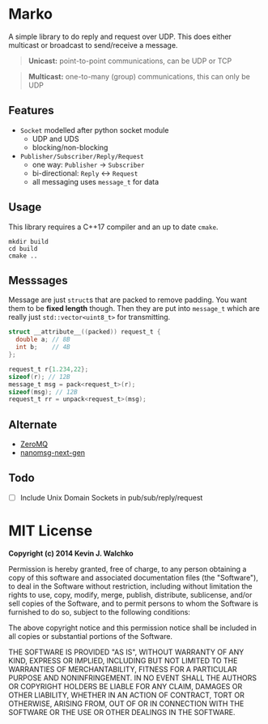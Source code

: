 # Marko

A simple library to do reply and request over UDP. This does either multicast
or broadcast to send/receive a message.

> **Unicast:** point-to-point communications, can be UDP or TCP

> **Multicast:** one-to-many (group) communications, this can only be UDP

## Features

- `Socket` modelled after python socket module
    - UDP and UDS
    - blocking/non-blocking
- `Publisher/Subscriber/Reply/Request`
    - one way: `Publisher` -> `Subscriber`
    - bi-directional: `Reply` <-> `Request`
    - all messaging uses `message_t` for data

## Usage

This library requires a C++17 compiler and an up to date `cmake`.

```
mkdir build
cd build
cmake ..
```

## Messsages

Message are just `struct`s that are packed to remove padding. You want
them to be **fixed length** though. Then they are put into `message_t`
which are really just `std::vector<uint8_t>` for transmitting.

```c
struct __attribute__((packed)) request_t {
  double a; // 8B
  int b;    // 4B
};

request_t r{1.234,22};
sizeof(r); // 12B
message_t msg = pack<request_t>(r);
sizeof(msg); // 12B
request_t rr = unpack<request_t>(msg);
```


## Alternate

- [ZeroMQ](https://zeromq.org/)
- [nanomsg-next-gen](https://github.com/nanomsg/nng)

## Todo

- [ ] Include Unix Domain Sockets in pub/sub/reply/request

# MIT License

**Copyright (c) 2014 Kevin J. Walchko**

Permission is hereby granted, free of charge, to any person obtaining a copy
of this software and associated documentation files (the "Software"), to deal
in the Software without restriction, including without limitation the rights
to use, copy, modify, merge, publish, distribute, sublicense, and/or sell
copies of the Software, and to permit persons to whom the Software is
furnished to do so, subject to the following conditions:

The above copyright notice and this permission notice shall be included in all
copies or substantial portions of the Software.

THE SOFTWARE IS PROVIDED "AS IS", WITHOUT WARRANTY OF ANY KIND, EXPRESS OR
IMPLIED, INCLUDING BUT NOT LIMITED TO THE WARRANTIES OF MERCHANTABILITY,
FITNESS FOR A PARTICULAR PURPOSE AND NONINFRINGEMENT. IN NO EVENT SHALL THE
AUTHORS OR COPYRIGHT HOLDERS BE LIABLE FOR ANY CLAIM, DAMAGES OR OTHER
LIABILITY, WHETHER IN AN ACTION OF CONTRACT, TORT OR OTHERWISE, ARISING FROM,
OUT OF OR IN CONNECTION WITH THE SOFTWARE OR THE USE OR OTHER DEALINGS IN THE
SOFTWARE.
